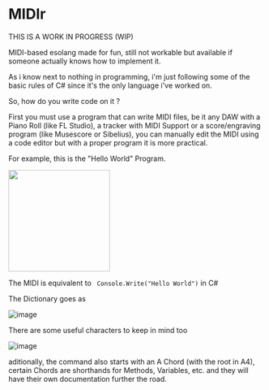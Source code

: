 # MIDIr

THIS IS A WORK IN PROGRESS (WIP)

MIDI-based esolang made for fun, still not workable but available if someone actually knows how to implement it.

As i know next to nothing in programming, i'm just following some of the basic rules of C# since it's the only language i've worked on.



So, how do you write code on it ?

First you must use a program that can write MIDI files, be it any DAW with a Piano Roll (like FL Studio), a tracker with MIDI Support or a score/engraving program (like Musescore or Sibelius), you can manually edit the MIDI using a code editor but with a proper program it is more practical.

For example, this is the "Hello World" Program.

<img src="https://user-images.githubusercontent.com/104397117/167509596-824b46f8-49b9-48d9-bf6e-9820c8129048.png" width="200" height="200">

The MIDI is equivalent to ` Console.Write("Hello World")` in C#

The Dictionary goes as

![image](https://user-images.githubusercontent.com/104397117/167449193-e6886e77-f69b-410c-8fd7-ee39572fa1ee.png)

There are some useful characters to keep in mind too

![image](https://user-images.githubusercontent.com/104397117/167450397-6c8c9f31-b458-464d-8e8f-b311b4b04aab.png)

aditionally, the command also starts with an A Chord (with the root in A4), certain Chords are shorthands for Methods, Variables, etc. and they will have their own documentation further the road.
